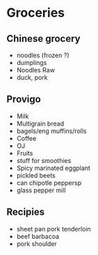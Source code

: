 # Groceries

## Chinese grocery

- noodles (frozen ?)
- dumplings
- Noodles Raw
- duck, pork

## Provigo

- Milk
- Multigrain bread
- bagels/eng muffins/rolls
- Coffee
- OJ
- Fruits
- stuff for smoothies
- Spicy marinated eggplant
- pickled beets
- can chipotle peppersp
- glass pepper mill

## Recipies

- sheet pan pork tenderloin
- beef barbacoa
- pork shoulder
